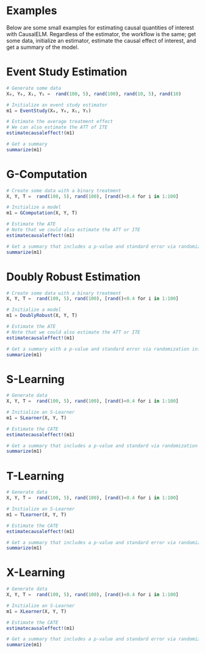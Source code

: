 # Examples
Below are some small examples for estimating causal quantities of interest with CausalELM.
Regardless of the estimator, the workflow is the same; get some data, initialize an 
estimator, estimate the causal effect of interest, and get a summary of the model.

# Event Study Estimation
```julia
# Generate some data
X₀, Y₀, X₁, Y₁ =  rand(100, 5), rand(100), rand(10, 5), rand(10)

# Initialize an event study estimator
m1 = EventStudy(X₀, Y₀, X₁, Y₁)

# Estimate the average treatment effect
# We can also estimate the ATT of ITE
estimatecausaleffect!(m1)

# Get a summary
summarize(m1)
```

# G-Computation
```julia
# Create some data with a binary treatment
X, Y, T =  rand(100, 5), rand(100), [rand()<0.4 for i in 1:100]

# Initialize a model
m1 = GComputation(X, Y, T)

# Estimate the ATE
# Note that we could also estimate the ATT or ITE
estimatecausaleffect!(m1)

# Get a summary that includes a p-value and standard error via randomization inference
summarize(m1)
```

# Doubly Robust Estimation
```julia
# Create some data with a binary treatment
X, Y, T =  rand(100, 5), rand(100), [rand()<0.4 for i in 1:100]

# Initialize a model
m1 = DoublyRobust(X, Y, T)

# Estimate the ATE
# Note that we could also estimate the ATT or ITE
estimatecausaleffect!(m1)

# Get a summary with a p-value and standard error via randomization inference
summarize(m1)
```

# S-Learning
```julia
# Generate data
X, Y, T =  rand(100, 5), rand(100), [rand()<0.4 for i in 1:100]

# Initialize an S-Learner
m1 = SLearner(X, Y, T)

# Estimate the CATE
estimatecausaleffect!(m1)

# Get a summary that includes a p-value and standard via randomization inference
summarize(m1)
```

# T-Learning
```julia
# Generate data
X, Y, T =  rand(100, 5), rand(100), [rand()<0.4 for i in 1:100]

# Initialize an S-Learner
m1 = TLearner(X, Y, T)

# Estimate the CATE
estimatecausaleffect!(m1)

# Get a summary that includes a p-value and standard error via randomization inference
summarize(m1)
```

# X-Learning
```julia
# Generate data
X, Y, T =  rand(100, 5), rand(100), [rand()<0.4 for i in 1:100]

# Initialize an S-Learner
m1 = XLearner(X, Y, T)

# Estimate the CATE
estimatecausaleffect!(m1)

# Get a summary that includes a p-value and standard error via randomization inference
summarize(m1)
```
